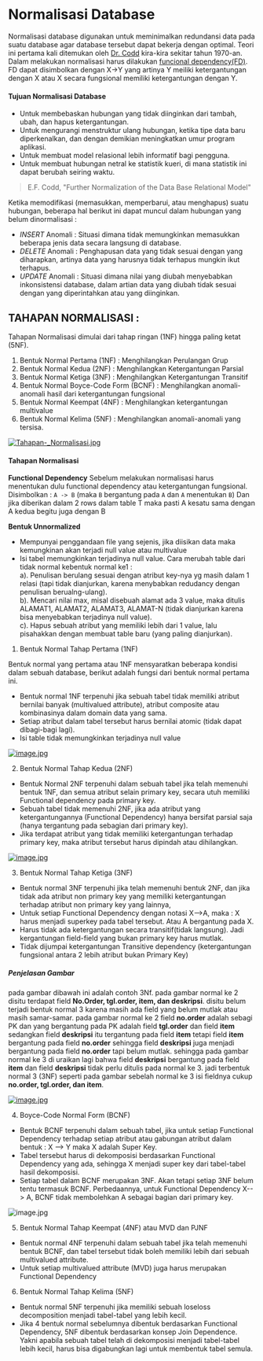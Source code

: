 # Normalisasi Database
Normalisasi database digunakan untuk meminimalkan redundansi data pada suatu database agar database tersebut dapat bekerja dengan optimal. Teori ini pertama kali ditemukan oleh [Dr. Codd](https://id.wikipedia.org/wiki/Edgar_F._Codd) kira-kira sekitar tahun 1970-an. 
Dalam melakukan normalisasi harus dilakukan [funcional dependency(FD)](https://www.geeksforgeeks.org/functional-dependency-and-attribute-closure/). FD dapat disimbolkan dengan X->Y yang artinya Y meiliki ketergantungan dengan X atau X secara fungsional memiliki ketergantungan dengan Y.

#### Tujuan Normalisasi Database

- Untuk membebaskan hubungan yang tidak diinginkan dari tambah, ubah, dan hapus ketergantungan.
- Untuk mengurangi menstruktur ulang hubungan, ketika tipe data baru diperkenalkan, dan dengan demikian meningkatkan umur program aplikasi.
- Untuk membuat model relasional lebih informatif bagi pengguna.
- Untuk membuat hubungan netral ke statistik kueri, di mana statistik ini dapat berubah seiring waktu.
> E.F. Codd, "Further Normalization of the Data Base Relational Model"

Ketika memodifikasi (memasukkan, memperbarui, atau menghapus) suatu hubungan, beberapa hal berikut ini dapat muncul dalam hubungan yang belum dinormalisasi :

- *INSERT* Anomali : Situasi dimana tidak memungkinkan memasukkan beberapa jenis data secara langsung di database.
- *DELETE* Anomali : Penghapusan data yang tidak sesuai dengan yang diharapkan, artinya data yang harusnya tidak terhapus mungkin ikut terhapus.
- *UPDATE* Anomali : Situasi dimana nilai yang diubah menyebabkan inkonsistensi database, dalam artian data yang diubah tidak sesuai dengan yang diperintahkan atau yang diinginkan.

## TAHAPAN NORMALISASI : 

Tahapan Normalisasi dimulai dari tahap ringan (1NF) hingga paling ketat (5NF).

1. Bentuk Normal Pertama (1NF) : Menghilangkan Perulangan Grup
2. Bentuk Normal Kedua (2NF)   : Menghilangkan Ketergantungan Parsial
3. Bentuk Normal Ketiga (3NF)  : Menghilangkan Ketergantungan Transitif
4. Bentuk Normal Boyce-Code Form (BCNF) : Menghilangkan anomali-anomali hasil dari ketergantungan fungsional
5. Bentuk Normal Keempat (4NF) : Menghilangkan ketergantungan multivalue
6. Bentuk Normal Kelima (5NF)  : Menghilangkan anomali-anomali yang tersisa.

[![Tahapan-_Normalisasi.jpg](https://s1.postimg.org/5nyhs6wxu7/Tahapan-_Normalisasi.jpg)](https://postimg.org/image/8bny2jpz63/)


#### Tahapan Normalisasi

__Functional Dependency__
Sebelum melakukan normalisasi harus menentukan dulu functional dependency atau ketergantungan fungsional.
Disimbolkan : `A -> B` (maka `B` bergantung pada `A` dan `A` menentukan `B`)
Dan jika diberikan dalam 2 rows dalam table T maka pasti A kesatu sama dengan A kedua begitu juga dengan B 

__Bentuk Unnormalized__
* Mempunyai penggandaan file yang sejenis, jika diisikan data maka kemungkinan akan terjadi null value atau multivalue
* Isi tabel memungkinkan terjadinya null value.
Cara merubah table dari tidak normal kebentuk normal ke1 : <br>
a). Penulisan berulang sesuai dengan atribut key-nya yg masih dalam 1 relasi (tapi tidak dianjurkan, karena menybabkan redudancy dengan penulisan berualng-ulang).<br>
b). Mencari nilai max, misal disebuah alamat ada 3 value, maka ditulis ALAMAT1, ALAMAT2, ALAMAT3, ALAMAT-N (tidak dianjurkan karena bisa menyebabkan terjadinya null value).<br>
c). Hapus sebuah atribut yang memiliki lebih dari 1 value, lalu pisahakkan dengan membuat table baru (yang paling dianjurkan).


1. Bentuk Normal Tahap Pertama (1NF)

Bentuk normal yang pertama atau 1NF mensyaratkan beberapa kondisi dalam sebuah database, berikut adalah fungsi dari bentuk normal pertama ini.

* Bentuk normal 1NF terpenuhi jika sebuah tabel tidak memiliki atribut bernilai banyak (multivalued attribute), atribut composite atau kombinasinya dalam domain data yang sama.
* Setiap atribut dalam tabel tersebut harus bernilai atomic (tidak dapat dibagi-bagi lagi).
* Isi table tidak memungkinkan terjadinya null value

[![image.jpg](https://s1.postimg.org/4srj52x9wv/image.jpg)](https://postimg.org/image/9btk822quj/)

2. Bentuk Normal Tahap Kedua (2NF)

* Bentuk Normal 2NF terpenuhi dalam sebuah tabel jika telah memenuhi bentuk 1NF, dan semua atribut selain primary key, secara utuh memiliki Functional dependency pada primary key.
* Sebuah tabel tidak memenuhi 2NF, jika ada atribut yang ketergantungannya (Functional Dependency) hanya bersifat parsial saja (hanya tergantung pada sebagian dari primary key).
* Jika terdapat atribut yang tidak memiliki ketergantungan terhadap primary key, maka atribut tersebut harus dipindah atau dihilangkan.

[![image.jpg](https://s1.postimg.org/7nwyp16yun/image.jpg)](https://postimg.org/image/5hxk39fb3f/)

3. Bentuk Normal Tahap Ketiga (3NF)

* Bentuk normal 3NF terpenuhi jika telah memenuhi bentuk 2NF, dan jika tidak ada atribut non primary key yang memiliki ketergantungan terhadap atribut non primary key yang lainnya,
* Untuk setiap Functional Dependency dengan notasi X-->A, maka : X harus menjadi superkey pada tabel tersebut. Atau A bergantung pada X.
* Harus tidak ada ketergantungan secara transitif(tidak langsung). Jadi kergantungan field-field yang bukan primary key harus mutlak.
* Tidak dijumpai ketergantungan Transitive dependency (ketergantungan fungsional antara 2 lebih atribut bukan Primary Key)


##### Penjelasan Gambar 

pada gambar dibawah ini adalah contoh 3Nf. pada gambar normal ke 2 disitu terdapat field __No.Order, tgl.order, item, dan deskripsi__. disitu belum terjadi bentuk normal 3 karena masih ada field yang belum mutlak atau masih samar-samar. pada gambar normal ke 2 field __no.order__ adalah sebagi PK dan yang bergantung pada PK adalah field __tgl.order__ dan field __item__ sedangkan field __deskripsi__ itu tergantung pada field __item__ tetapi field __item__ bergantung pada field __no.order__ sehingga field __deskripsi__ juga menjadi bergantung pada field __no.order__ tapi belum mutlak. sehingga pada gambar normal ke 3 di uraikan lagi bahwa field __deskripsi__ bergantung pada field __item__ dan field __deskripsi__ tidak perlu ditulis pada normal ke 3. jadi terbentuk normal 3 (3NF) seperti pada gambar sebelah normal ke 3 isi fieldnya cukup __no.order, tgl.order, dan item__.

[![image.jpg](https://s1.postimg.org/1ybmdgniu7/image.jpg)](https://postimg.org/image/4pkolj9mvv/)

4. Boyce-Code Normal Form (BCNF)

* Bentuk BCNF terpenuhi dalam sebuah tabel, jika untuk setiap Functional Dependency terhadap setiap atribut atau gabungan atribut dalam bentuk : X --> Y maka X adalah Super Key.
* Tabel tersebut harus di dekomposisi berdasarkan Functional Dependency yang ada, sehingga X menjadi super key dari tabel-tabel hasil dekomposisi.
* Setiap tabel dalam BCNF merupakan 3NF. Akan tetapi setiap 3NF belum tentu termasuk BCNF. Perbedaannya, untuk Functional Dependency X--> A, BCNF tidak membolehkan A sebagai bagian dari primary key.

![image.jpg](http://slideplayer.info/slide/3770094/12/images/4/Cara+medekomposisi+relasi+yang+telah+dalam+bentuk+normal+ketiga+kedalam+bentuk+normal+BCNF+adalah:+Carilah+semua+determinan+Bila+terdapat+penentu+yang+bukan+kunci+kandidat,+maka+Pisahkan+relasi+tersebut,+dan+Buat+penentu+tersebut+sebagai+kunci+primer.jpg)

5. Bentuk Normal Tahap Keempat (4NF) atau MVD dan PJNF

* Bentuk normal 4NF terpenuhi dalam sebuah tabel jika telah memenuhi bentuk BCNF, dan tabel tersebut tidak boleh memiliki lebih dari sebuah multivalued attribute.
* Untuk setiap  multivalued attribute (MVD) juga harus merupakan Functional Dependency

6. Bentuk Normal Tahap Kelima (5NF)

* Bentuk normal 5NF terpenuhi jika memiliki sebuah loseloss decomposition menjadi tabel-tabel yang lebih kecil.
* Jika 4 bentuk normal sebelumnya dibentuk berdasarkan Functional Dependency, 5NF dibentuk berdasarkan konsep Join Dependence. Yakni apabila sebuah tabel telah di dekomposisi menjadi tabel-tabel lebih kecil, harus bisa digabungkan lagi untuk membentuk tabel semula.
